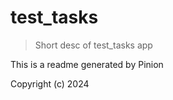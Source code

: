 # test_tasks
  
  > Short desc of test_tasks app
  
  This is a readme generated by Pinion
  
  Copyright (c) 2024
  